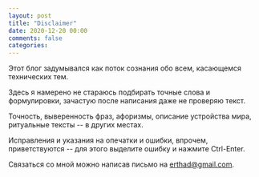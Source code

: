 ```yaml
---
layout: post
title: "Disclaimer"
date: 2020-12-20 00:00
comments: false
categories: 
---
```


Этот блог задумывался как поток сознания обо всем, касающемся технических тем.

Здесь я намерено не стараюсь подбирать точные слова и формулировки, зачастую после написания даже не проверяю текст.

Точность, выверенность фраз, афоризмы, описание устройства мира, ритуальные тексты -- в других местах.

Исправления и указания на опечатки и ошибки, впрочем, приветствуются -- для этого выделите ошибку и нажмите Ctrl-Enter.

Связаться со мной можно написав письмо на <a href="mailto:erthad@gmail.com">erthad@gmail.com</a>.
